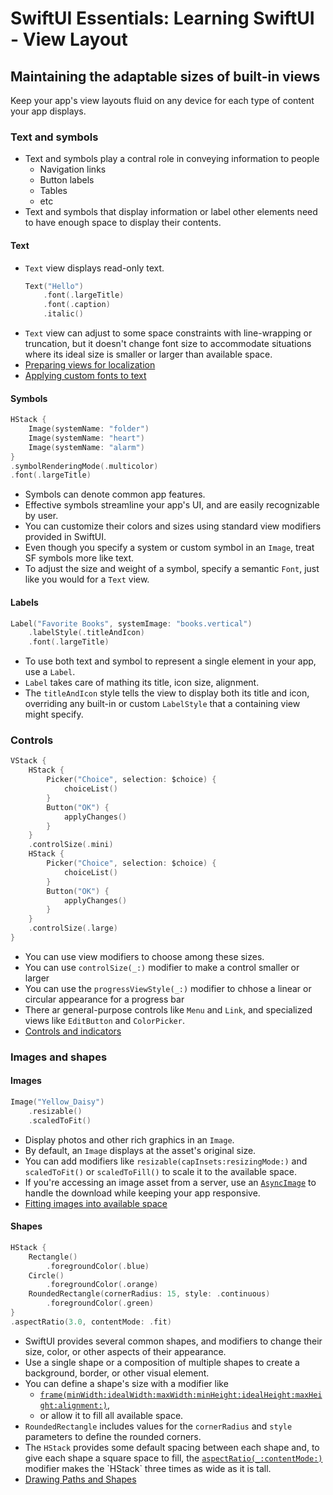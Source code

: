 # SwiftUI Essentials: Learning SwiftUI - View Layout

## Maintaining the adaptable sizes of built-in views

Keep your app's view layouts fluid on any device for each type of content your app displays.

### Text and symbols

- Text and symbols play a contral role in conveying information to people
    - Navigation links
    - Button labels
    - Tables
    - etc
- Text and symbols that display information or label other elements need to have enough space to display their contents.

#### Text

- `Text` view displays read-only text.
    ```swift
    Text("Hello")
        .font(.largeTitle)
        .font(.caption)
        .italic()
    ```
- `Text` view can adjust to some space constraints with line-wrapping or truncation, but it doesn't change font size to accommodate situations where its ideal size is smaller or larger than available space.
- [Preparing views for localization](https://developer.apple.com/documentation/SwiftUI/Preparing-Views-for-Localization)
- [Applying custom fonts to text](https://developer.apple.com/documentation/SwiftUI/Applying-Custom-Fonts-to-Text)

#### Symbols

```swift
HStack {
    Image(systemName: "folder")
    Image(systemName: "heart")
    Image(systemName: "alarm")
}
.symbolRenderingMode(.multicolor)
.font(.largeTitle)
```

- Symbols can denote common app features.
- Effective symbols streamline your app's UI, and are easily recognizable by user.
- You can customize their colors and sizes using standard view modifiers provided in SwiftUI.
- Even though you specify a system or custom symbol in an `Image`, treat SF symbols more like text.
- To adjust the size and weight of a symbol, specify a semantic `Font`, just like you would for a `Text` view.

#### Labels

```swift
Label("Favorite Books", systemImage: "books.vertical")
    .labelStyle(.titleAndIcon)
    .font(.largeTitle)
```

- To use both text and symbol to represent a single element in your app, use a `Label`.
- `Label` takes care of mathing its title, icon size, alignment.
- The `titleAndIcon` style tells the view to display both its title and icon, overriding any built-in or custom `LabelStyle` that a containing view might specify.

### Controls

```swift
VStack {
    HStack {
        Picker("Choice", selection: $choice) {
            choiceList()
        }
        Button("OK") {
            applyChanges()
        }
    }
    .controlSize(.mini)
    HStack {
        Picker("Choice", selection: $choice) {
            choiceList()
        }
        Button("OK") {
            applyChanges()
        }
    }
    .controlSize(.large)
}
```

- You can use view modifiers to choose among these sizes.
- You can use `controlSize(_:)` modifier to make a control smaller or larger
- You can use the `progressViewStyle(_:)` modifier to chhose a linear or circular appearance for a progress bar
- There ar general-purpose controls like `Menu` and `Link`, and specialized views like `EditButton` and `ColorPicker`.
- [Controls and indicators](https://developer.apple.com/documentation/SwiftUI/Controls-and-indicators)

### Images and shapes

#### Images

```swift
Image("Yellow_Daisy")
    .resizable()
    .scaledToFit()
```

- Display photos and other rich graphics in an `Image`.
- By default, an `Image` displays at the asset's original size.
- You can add modifiers like `resizable(capInsets:resizingMode:)` and `scaledToFit()` or `scaledToFill()` to scale it to the available space.
- If you're accessing an image asset from a server, use an [`AsyncImage`](https://developer.apple.com/documentation/SwiftUI/AsyncImage) to handle the download while keeping your app responsive.
- [Fitting images into available space](https://developer.apple.com/documentation/SwiftUI/Fitting-Images-into-Available-Space)

#### Shapes

```swift
HStack {
    Rectangle()
        .foregroundColor(.blue)
    Circle()
        .foregroundColor(.orange)
    RoundedRectangle(cornerRadius: 15, style: .continuous)
        .foregroundColor(.green)
}
.aspectRatio(3.0, contentMode: .fit)
```

- SwiftUI provides several common shapes, and modifiers to change their size, color, or other aspects of their appearance.
- Use a single shape or a composition of multiple shapes to create a background, border, or other visual element.
- You can define a shape's size with a modifier like
    - [`frame(minWidth:idealWidth:maxWidth:minHeight:idealHeight:maxHeight:alignment:)`](https://developer.apple.com/documentation/SwiftUI/View/frame(minWidth:idealWidth:maxWidth:minHeight:idealHeight:maxHeight:alignment:)),
    - or allow it to fill all available space.
- `RoundedRectangle` includes values for the `cornerRadius` and `style` parameters to define the rounded corners.
- The `HStack` provides some default spacing between each shape and, to give each shape a square space to fill, the [`aspectRatio(_:contentMode:)`](https://developer.apple.com/documentation/SwiftUI/View/aspectRatio(_:contentMode:)-6j7xz) modifier makes the `HStack` three times as wide as it is tall.
- [Drawing Paths and Shapes](https://developer.apple.com/tutorials/SwiftUI/drawing-paths-and-shapes)